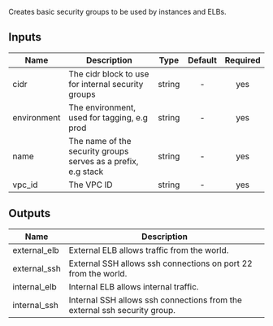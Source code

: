 Creates basic security groups to be used by instances and ELBs.


## Inputs

| Name | Description | Type | Default | Required |
|------|-------------|:----:|:-----:|:-----:|
| cidr | The cidr block to use for internal security groups | string | - | yes |
| environment | The environment, used for tagging, e.g prod | string | - | yes |
| name | The name of the security groups serves as a prefix, e.g stack | string | - | yes |
| vpc_id | The VPC ID | string | - | yes |

## Outputs

| Name | Description |
|------|-------------|
| external_elb | External ELB allows traffic from the world. |
| external_ssh | External SSH allows ssh connections on port 22 from the world. |
| internal_elb | Internal ELB allows internal traffic. |
| internal_ssh | Internal SSH allows ssh connections from the external ssh security group. |

